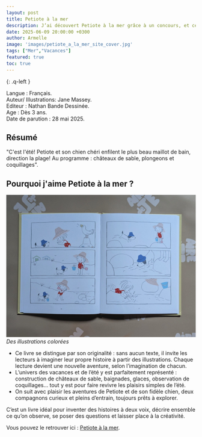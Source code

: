 ```yaml
---
layout: post
title: Petiote à la mer
description: J’ai découvert Petiote à la mer grâce à un concours, et ce fut une belle surprise ! C’est une histoire originale, sans texte, qui laisse toute la place à l’imagination. Mon fils adore inventer ses propres récits, alors ce livre lui a beaucoup plu.  
date: 2025-06-09 20:00:00 +0300
author: Armelle
image: 'images/petiote_a_la_mer_site_cover.jpg'
tags: ["Mer","Vacances"]
featured: true
toc: true
---
```


{: .q-left }

Langue : Français.                    
Auteur/ Illustrations: Jane Massey.   
Editeur : Nathan Bande Dessinée.            
Age : Dès 3 ans.                         
Date de parution : 28 mai 2025.       

## Résumé

"C'est l'été! Petiote et son chien chéri enfilent le plus beau maillot de bain, direction la plage! Au programme : châteaux de sable, plongeons et coquillages".

## Pourquoi j'aime Petiote à la mer ?

![Des illustrations colorées](images/petiote_a_la_mer_site_int.jpg)
*Des illustrations colorées*
- Ce livre se distingue par son originalité : sans aucun texte, il invite les lecteurs à imaginer leur propre histoire à partir des illustrations. Chaque lecture devient une nouvelle aventure, selon l’imagination de chacun.
- L’univers des vacances et de l’été y est parfaitement représenté : construction de châteaux de sable, baignades, glaces, observation de coquillages… tout y est pour faire revivre les plaisirs simples de l’été.
- On suit avec plaisir les aventures de Petiote et de son fidèle chien, deux compagnons curieux et pleins d’entrain, toujours prêts à explorer.

C’est un livre idéal pour inventer des histoires à deux voix, décrire ensemble ce qu’on observe, se poser des questions et laisser place à la créativité.

Vous pouvez le retrouver ici : [Petiote à la mer](https://site.nathan.fr/livres/petiote-la-mer-une-bd-sans-texte-lire-les-pieds-dans-leau-des-3-ans-9782095047573.html?srsltid=AfmBOor6yeHZYkYs545syFtcapdy0wt1f5_CpDJuqNz7cCo635jI1Nmv). 
